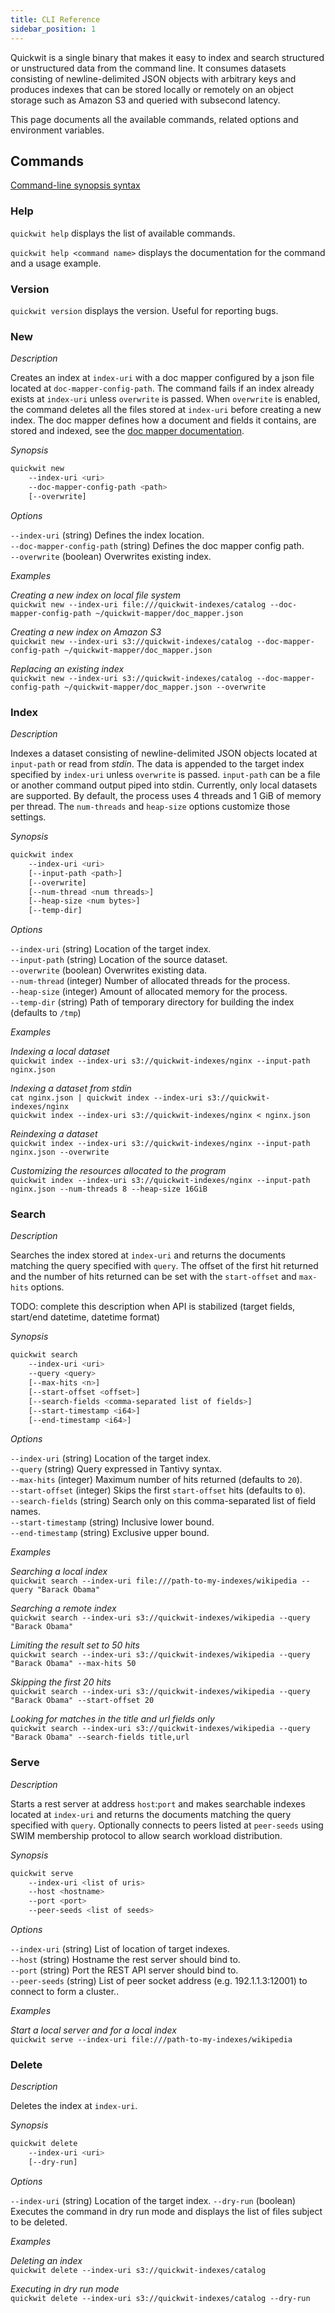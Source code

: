 ```yaml
---
title: CLI Reference
sidebar_position: 1
---
```


Quickwit is a single binary that makes it easy to index and search structured or unstructured data from the command line. It consumes datasets consisting of newline-delimited JSON objects with arbitrary keys and produces indexes that can be stored locally or remotely on an object storage such as Amazon S3 and queried with subsecond latency.

This page documents all the available commands, related options and environment variables.


## Commands

[Command-line synopsis syntax](https://developers.google.com/style/code-syntax)

### Help

`quickwit help` displays the list of available commands.

`quickwit help <command name>` displays the documentation for the command and a usage example.

### Version

`quickwit version` displays the version. Useful for reporting bugs.

### New

*Description*

Creates an index at `index-uri` with a doc mapper configured by a json file located at `doc-mapper-config-path`. The command fails if an index already exists at `index-uri` unless `overwrite` is passed. When `overwrite` is enabled, the command deletes all the files stored at `index-uri` before creating a new index. The doc mapper defines how a document and fields it contains, are stored and indexed, see the [doc mapper documentation](reference/doc-mapper.md).

*Synopsis*

```bash
quickwit new
    --index-uri <uri>
    --doc-mapper-config-path <path>
    [--overwrite]
```

*Options*

`--index-uri` (string) Defines the index location.<br />
`--doc-mapper-config-path` (string) Defines the doc mapper config path.<br />
`--overwrite` (boolean) Overwrites existing index.

*Examples*

*Creating a new index on local file system*<br />
`quickwit new --index-uri file:///quickwit-indexes/catalog --doc-mapper-config-path ~/quickwit-mapper/doc_mapper.json`

*Creating a new index on Amazon S3*<br />
`quickwit new --index-uri s3://quickwit-indexes/catalog --doc-mapper-config-path ~/quickwit-mapper/doc_mapper.json`

*Replacing an existing index*<br />
`quickwit new --index-uri s3://quickwit-indexes/catalog --doc-mapper-config-path ~/quickwit-mapper/doc_mapper.json --overwrite`

### Index

*Description*

Indexes a dataset consisting of newline-delimited JSON objects located at `input-path` or read from *stdin*. The data is appended to the target index specified by `index-uri` unless `overwrite` is passed. `input-path` can be a file or another command output piped into stdin. Currently, only local datasets are supported. By default, the process uses 4 threads and 1 GiB of memory per thread. The `num-threads` and `heap-size` options customize those settings.

*Synopsis*

```bash
quickwit index
    --index-uri <uri>
    [--input-path <path>]
    [--overwrite]
    [--num-thread <num threads>]
    [--heap-size <num bytes>]
    [--temp-dir]
```

*Options*

`--index-uri` (string) Location of the target index.<br />
`--input-path` (string) Location of the source dataset.<br />
`--overwrite` (boolean) Overwrites existing data.<br />
`--num-thread` (integer) Number of allocated threads for the process.<br />
`--heap-size` (integer) Amount of allocated memory for the process.<br />
`--temp-dir` (string) Path of temporary directory for building the index (defaults to `/tmp`)

*Examples*

*Indexing a local dataset*<br />
`quickwit index --index-uri s3://quickwit-indexes/nginx --input-path nginx.json`

*Indexing a dataset from stdin*<br />
`cat nginx.json | quickwit index --index-uri s3://quickwit-indexes/nginx`<br />
`quickwit index --index-uri s3://quickwit-indexes/nginx < nginx.json`

*Reindexing a dataset*<br />
`quickwit index --index-uri s3://quickwit-indexes/nginx --input-path nginx.json --overwrite`

*Customizing the resources allocated to the program*<br />
`quickwit index --index-uri s3://quickwit-indexes/nginx --input-path nginx.json --num-threads 8 --heap-size 16GiB`

### Search

*Description*

Searches the index stored at `index-uri` and returns the documents matching the query specified with `query`. The offset of the first hit returned and the number of hits returned can be set with the `start-offset` and `max-hits` options.

TODO: complete this description when API is stabilized (target fields, start/end datetime, datetime format)

*Synopsis*

```bash
quickwit search
    --index-uri <uri>
    --query <query>
    [--max-hits <n>]
    [--start-offset <offset>]
    [--search-fields <comma-separated list of fields>]
    [--start-timestamp <i64>]
    [--end-timestamp <i64>]
```

*Options*

`--index-uri` (string) Location of the target index.<br />
`--query` (string) Query expressed in Tantivy syntax.<br />
`--max-hits` (integer) Maximum number of hits returned (defaults to `20`).<br />
`--start-offset` (integer) Skips the first `start-offset` hits (defaults to `0`).<br />
`--search-fields` (string) Search only on this comma-separated list of field names.<br />
`--start-timestamp` (string) Inclusive lower bound.<br />
`--end-timestamp` (string) Exclusive upper bound.<br />

*Examples*

*Searching a local index*<br />
`quickwit search --index-uri file:///path-to-my-indexes/wikipedia --query "Barack Obama"`

*Searching a remote index*<br />
`quickwit search --index-uri s3://quickwit-indexes/wikipedia --query "Barack Obama"`

*Limiting the result set to 50 hits*<br />
`quickwit search --index-uri s3://quickwit-indexes/wikipedia --query "Barack Obama" --max-hits 50`

*Skipping the first 20 hits*<br />
`quickwit search --index-uri s3://quickwit-indexes/wikipedia --query "Barack Obama" --start-offset 20`

*Looking for matches in the title and url fields only*<br />
`quickwit search --index-uri s3://quickwit-indexes/wikipedia --query "Barack Obama" --search-fields title,url`

### Serve

*Description*

Starts a rest server at address `host`:`port` and makes searchable indexes located at `index-uri` and returns the documents matching the query specified with `query`. Optionally connects to peers listed at `peer-seeds` using SWIM membership protocol to allow search workload distribution.

*Synopsis*

```bash
quickwit serve
    --index-uri <list of uris>
    --host <hostname>
    --port <port>
    --peer-seeds <list of seeds>
```

*Options*

`--index-uri` (string) List of location of target indexes.<br />
`--host` (string) Hostname the rest server should bind to.<br />
`--port` (string) Port the REST API server should bind to.<br />
`--peer-seeds` (string) List of peer socket address (e.g. 192.1.1.3:12001) to connect to form a cluster..<br />

*Examples*

*Start a local server and for a local index*<br />
`quickwit serve --index-uri file:///path-to-my-indexes/wikipedia`


### Delete

*Description*

Deletes the index at `index-uri`.

*Synopsis*

```bash
quickwit delete
    --index-uri <uri>
    [--dry-run]
```

*Options*

`--index-uri` (string) Location of the target index.
`--dry-run` (boolean) Executes the command in dry run mode and displays the list of files subject to be deleted.

*Examples*

*Deleting an index*<br /> `quickwit delete --index-uri s3://quickwit-indexes/catalog`

*Executing in dry run mode*<br />
`quickwit delete --index-uri s3://quickwit-indexes/catalog --dry-run`
